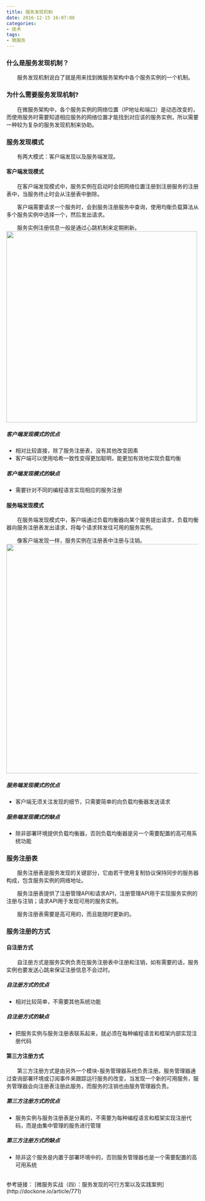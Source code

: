 ```yaml
---
title: 服务发现机制
date: 2016-12-15 16:07:08
categories:
- 技术
tags:
- 微服务
---
```

### 什么是服务发现机制？
&emsp;&emsp;服务发现机制说白了就是用来找到微服务架构中各个服务实例的一个机制。
<!-- more -->
### 为什么需要服务发现机制?
&emsp;&emsp;在微服务架构中，各个服务实例的网络位置（IP地址和端口）是动态改变的，而使用服务时需要知道相应服务的网络位置才能找到对应该的服务实例，所以需要一种较为复杂的服务发现机制来协助。

### 服务发现模式
&emsp;&emsp;有两大模式：客户端发现以及服务端发现。

#### 客户端发现模式
&emsp;&emsp;在客户端发现模式中，服务实例在启动时会把网络位置注册到注册服务的注册表中，当服务终止时会从注册表中删除。

&emsp;&emsp;客户端需要请求一个服务时，会到服务注册服务中查询，使用均衡负载算法从多个服务实例中选择一个，然后发出请求。

&emsp;&emsp;服务实例注册信息一般是通过心跳机制来定期刷新。
<img src="/images/Microservices/Service-discovery/Client-discovery.png" width=500 height=500 />

##### 客户端发现模式的优点
* 相对比较直接，除了服务注册表，没有其他改变因素
* 客户端可以使用哈希一致性变得更加聪明，能更加有效地实现负载均衡

##### 客户端发现模式的缺点
* 需要针对不同的编程语言实现相应的服务注册


#### 服务端发现模式
&emsp;&emsp;在服务端发现模式中，客户端通过负载均衡器向某个服务提出请求，负载均衡器向服务注册表发出请求，将每个请求转发往可用的服务实例。

&emsp;&emsp;像客户端发现一样，服务实例在注册表中注册与注销。
<img src="/images/Microservices/Service-discovery/Server-discovery.png" width=600 height=600 />

##### 服务端发现模式的优点
* 客户端无须关注发现的细节，只需要简单的向负载均衡器发送请求

##### 服务端发现模式的缺点
* 除非部署环境提供负载均衡器，否则负载均衡器是另一个需要配置的高可用系统功能

### 服务注册表
&emsp;&emsp;服务注册表是服务发现的关键部分，它由若干使用复制协议保持同步的服务器构成，包含服务实例的网络地址。

&emsp;&emsp;服务注册表提供了注册管理API和请求API，注册管理API用于实现服务实例的注册与注销；请求API用于发现可用的服务实例。

&emsp;&emsp;服务注册表需要是高可用的，而且能随时更新的。

### 服务注册的方式
#### 自注册方式
&emsp;&emsp;自注册方式是服务实例负责在服务注册表中注册和注销，如有需要的话，服务实例也要发送心跳来保证注册信息不会过时。

##### 自注册方式的优点
* 相对比较简单，不需要其他系统功能

##### 自注册方式的缺点
* 把服务实例与服务注册表联系起来，就必须在每种编程语言和框架内部实现注册代码

#### 第三方注册方式
&emsp;&emsp;第三方注册方式是由另外一个模块-服务管理器系统负责注册。服务管理器通过查询部署环境或订阅事件来跟踪运行服务的改变，当发现一个新的可用服务，服务管理器会向注册表注册此服务，而服务的注销也由服务管理器负责。

##### 第三方注册方式的优点
* 服务实例与服务注册表是分离的，不需要为每种编程语言和框架实现注册代码，而是由集中管理的服务进行管理

##### 第三方注册方式的缺点
* 除非这个服务是内置于部署环境中的，否则服务管理器也是一个需要配置的高可用系统 

<br/>
参考链接：
[微服务实战（四）：服务发现的可行方案以及实践案例](http://dockone.io/article/771)